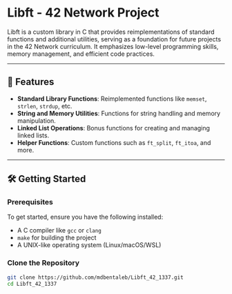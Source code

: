 # Libft - 42 Network Project

Libft is a custom library in C that provides reimplementations of standard functions and additional utilities, serving as a foundation for future projects in the 42 Network curriculum.
It emphasizes low-level programming skills, memory management, and efficient code practices.

---

## 🚀 Features

- **Standard Library Functions**: Reimplemented functions like `memset`, `strlen`, `strdup`, etc.
- **String and Memory Utilities**: Functions for string handling and memory manipulation.
- **Linked List Operations**: Bonus functions for creating and managing linked lists.
- **Helper Functions**: Custom functions such as `ft_split`, `ft_itoa`, and more.

---

## 🛠️ Getting Started

### Prerequisites

To get started, ensure you have the following installed:
- A C compiler like `gcc` or `clang`
- `make` for building the project
- A UNIX-like operating system (Linux/macOS/WSL)

### Clone the Repository
```bash
git clone https://github.com/mdbentaleb/Libft_42_1337.git
cd Libft_42_1337
